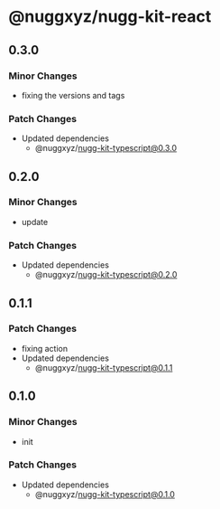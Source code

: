 # @nuggxyz/nugg-kit-react

## 0.3.0

### Minor Changes

-   fixing the versions and tags

### Patch Changes

-   Updated dependencies
    -   @nuggxyz/nugg-kit-typescript@0.3.0

## 0.2.0

### Minor Changes

-   update

### Patch Changes

-   Updated dependencies
    -   @nuggxyz/nugg-kit-typescript@0.2.0

## 0.1.1

### Patch Changes

-   fixing action
-   Updated dependencies
    -   @nuggxyz/nugg-kit-typescript@0.1.1

## 0.1.0

### Minor Changes

-   init

### Patch Changes

-   Updated dependencies
    -   @nuggxyz/nugg-kit-typescript@0.1.0
